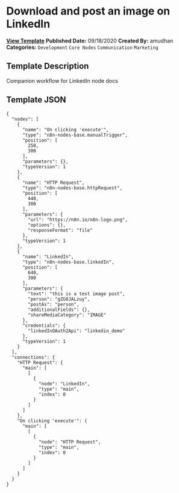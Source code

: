 # Download and post an image on LinkedIn

**[View Template](https://n8n.io/workflows/681-/)**  **Published Date:** 09/18/2020  **Created By:** amudhan  **Categories:** `Development` `Core Nodes` `Communication` `Marketing`  

## Template Description

Companion workflow for LinkedIn node docs



## Template JSON

```
{
  "nodes": [
    {
      "name": "On clicking 'execute'",
      "type": "n8n-nodes-base.manualTrigger",
      "position": [
        250,
        300
      ],
      "parameters": {},
      "typeVersion": 1
    },
    {
      "name": "HTTP Request",
      "type": "n8n-nodes-base.httpRequest",
      "position": [
        440,
        300
      ],
      "parameters": {
        "url": "https://n8n.io/n8n-logo.png",
        "options": {},
        "responseFormat": "file"
      },
      "typeVersion": 1
    },
    {
      "name": "LinkedIn",
      "type": "n8n-nodes-base.linkedIn",
      "position": [
        640,
        300
      ],
      "parameters": {
        "text": "this is a test image post",
        "person": "gZG0JALzuy",
        "postAs": "person",
        "additionalFields": {},
        "shareMediaCategory": "IMAGE"
      },
      "credentials": {
        "linkedInOAuth2Api": "linkedin_demo"
      },
      "typeVersion": 1
    }
  ],
  "connections": {
    "HTTP Request": {
      "main": [
        [
          {
            "node": "LinkedIn",
            "type": "main",
            "index": 0
          }
        ]
      ]
    },
    "On clicking 'execute'": {
      "main": [
        [
          {
            "node": "HTTP Request",
            "type": "main",
            "index": 0
          }
        ]
      ]
    }
  }
}
```
